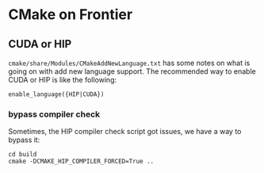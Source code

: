 # CMake on Frontier








## CUDA or HIP

`cmake/share/Modules/CMakeAddNewLanguage.txt` has some notes on what is going on with add new language support. The recommended way to enable CUDA or HIP is like the following:

    enable_language({HIP|CUDA})

### bypass compiler check

Sometimes, the HIP compiler check script got issues, we have a way to bypass it:

    cd build
    cmake -DCMAKE_HIP_COMPILER_FORCED=True ..

